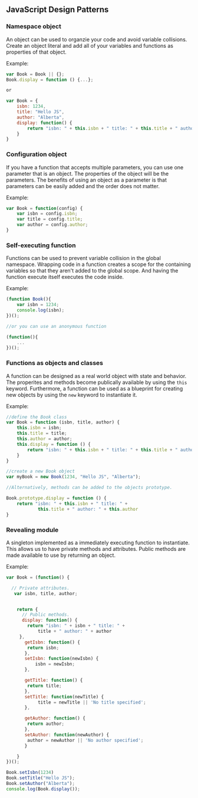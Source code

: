 ## JavaScript Design Patterns

### Namespace object
An object can be used to organzie your code and avoid variable 
collisions. Create an object literal and add all of your variables and functions as properties of that object.  

Example:   

```js
var Book = Book || {};
Book.display = function () {...};

or 

var Book = {
	isbn: 1234,
	title: "Hello JS",
	author: "Alberta",
	display: function() {
		return "isbn: " + this.isbn + " title: " + this.title + " author: " + this.author
	}
}
```

### Configuration object
If you have a function that accepts multiple parameters, you can
use one parameter that is an object.  The properties of the object
will be the parameters.  The benefits of using an object as a 
parameter is that parameters can be easily added and the order does
not matter.  

Example: 

```js
var Book = function(config) {
	var isbn = config.isbn;
	var title = config.title;
	var author = config.author;
}
```

### Self-executing function
Functions can be used to prevent variable collision in the global namespace. Wrapping code in a function creates a scope for the containing variables so that they aren't added to the global scope.
And having the function execute itself executes the code inside.  

Example:

```js
(function Book(){
 	var isbn = 1234;
 	console.log(isbn); 
})();

//or you can use an anonymous function

(function(){
 	...
})();
```

### Functions as objects and classes
A function can be designed as a real world object with state and 
behavior. The properites and methods become publically available by
using the `this` keyword. Furthermore, a function can be used as a
blueprint for creating new objects by using the `new` keyword to
instantiate it.  

Example: 

```js
//define the Book class
var Book = function (isbn, title, author) {
	this.isbn = isbn;
	this.title = title;
	this.author = author;
	this.display = function () {
		return "isbn: " + this.isbn + " title: " + this.title + " author: " + this.author
	}
}

//create a new Book object
var myBook = new Book(1234, "Hello JS", "Alberta");

//Alternatively, methods can be added to the objects prototype.

Book.prototype.display = function () {
	return "isbn: " + this.isbn + " title: " +
            this.title + " author: " + this.author
} 
```

### Revealing module
A singleton implemented as a immediately executing function to 
instantiate. This allows us to have private methods
and attributes. Public methods are made available to use by
returning an object.  

Example: 

```js
var Book = (function() { 

  // Private attributes.
   var isbn, title, author;


	return {
	  // Public methods.
	  display: function() {
	   	return "isbn: " + isbn + " title: " +
            title + " author: " + author
     },
	   getIsbn: function() {
	   	return isbn;
	   },
	   setIsbn: function(newIsbn) {
		   isbn = newIsbn;
	   },

	   getTitle: function() {
	   	return title;
	   },
	   setTitle: function(newTitle) {
			title = newTitle || 'No title specified';
	   },

	   getAuthor: function() {
	   	return author;
	   },
	   setAuthor: function(newAuthor) {
	   	author = newAuthor || 'No author specified';
	   }

	}
})();

Book.setIsbn(1234)
Book.setTitle("Hello JS");
Book.setAuthor("Alberta");
console.log(Book.display());
```


